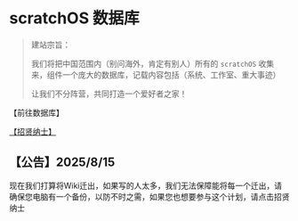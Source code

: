 # scratchOS 数据库

> 建站宗旨：
>
> 我们将把中国范围内（别问海外，肯定有别人）所有的 `scratchOS` 收集来，组件一个庞大的数据库，记载内容包括（系统、工作室、重大事迹）
>
> 让我们不分阵营，共同打造一个爱好者之家！

【前往数据库】

[【招贤纳士】](https://qm.qq.com/q/6oZnVRd6es)

## **【公告】2025/8/15**

现在我们打算将Wiki迁出，如果写的人太多，我们无法保障能将每一个迁出，请确保您电脑有一个备份，以防不时之需，如果您也想要参与这个计划，请点击招贤纳士
